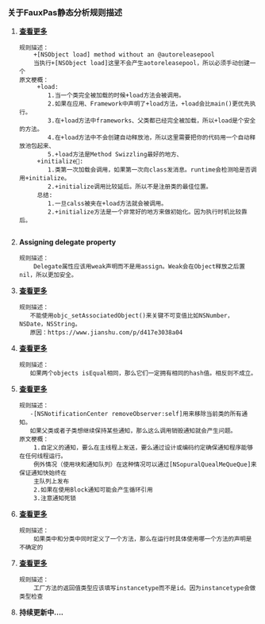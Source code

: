### 关于FauxPas静态分析规则描述
1. **[查看更多](http://www.mikeash.com/pyblog/friday-qa-2009-05-22-objective-c-class-loading-and-initialization.html)**
  
 	```
 	规则描述：
	 	+[NSObject load] method without an @autoreleasepool
 	 	当执行+[NSObject load]这里不会产生aotoreleasepool，所以必须手动创建一个
 	原文梗概：
 		 +load:
 		 	1.当一个类完全被加载的时候+load方法会被调用。
 		 	2.如果在应用、Framework中声明了+load方法，+load会比main()更优先执行。
 		 	3.在+load方法中frameworks、父类都已经完全被加载，所以+load是个安全的方法。
 		 	4.在+load方法中不会创建自动释放池，所以这里需要把你的代码用一个自动释放池包起来、
 		 	5.+load方法是Method Swizzling最好的地方、
 		 +initialize:
 		 	1.类第一次加载会调用，如果第一次向class发消息。runtime会检测哈是否调用+initialize。
 		 	2.+initialize调用比较延后。所以不是注册类的最佳位置。
 		 总结:
 		 	1.一旦calss被夹在+load方法就会被调用。
 		 	2.+initialize方法是一个非常好的地方来做初始化。因为执行时机比较靠后。
 	 
 	```
 
2. **Assigning delegate property**
   
 	```
 	规则描述：
	 	Delegate属性应该用weak声明而不是用assign。Weak会在Object释放之后置nil，所以更加安全。	 
 	```
 	
3. **[查看更多](https://mjtsai.com/blog/2014/01/16/associated-objects-on-value-types/)**

 	 ```
 	规则描述：
	 	不能使用objc_setAssociatedObject()来关键不可变值比如NSNumber，NSDate，NSString。
	 	原因：https://www.jianshu.com/p/d417e3038a04	 
 	```
 	
4. **[查看更多](https://developer.apple.com/library/archive/documentation/General/Conceptual/DevPedia-CocoaCore/ObjectComparison.html)**

 	 ```
 	规则描述：
	 	如果两个objects isEqual相同，那么它们一定拥有相同的hash值。相反则不成立。	 
 	```
 	
5. **[查看更多](https://www.bignerdranch.com/blog/notifications-part-3-gotchas/)**

 	 ```
 	规则描述：
	 	-[NSNotificationCenter removeObserver:self]用来移除当前类的所有通知。
	 	如果父类或者子类想继续保持某些通知，那么这么调用销毁通知就会产生问题。
	原文梗概：
 		 1.自定义的通知，要么在主线程上发送，要么通过设计或编码约定确保通知程序能够在任何线程运行。
 		 例外情况（使用块和通知队列）在这种情况可以通过[NSopuralQuealMeQueQue]来保证通知快始终在
 		 主队列上发布
 		 2.如果在使用Block通知可能会产生循环引用
 		 3.注意通知死锁
 	``` 	
6. **[查看更多](https://developer.apple.com/library/archive/documentation/Cocoa/Conceptual/ProgrammingWithObjectiveC/CustomizingExistingClasses/CustomizingExistingClasses.html)**

 	```
 	规则描述：
	 	如果类中和分类中同时定义了一个方法，那么在运行时具体使用哪一个方法的声明是不确定的
 	``` 	
 	
7. **[查看更多](https://stackoverflow.com/questions/8972221/would-it-be-beneficial-to-begin-using-instancetype-instead-of-id)**

	```
 	规则描述：
	 	工厂方法的返回值类型应该填写instancetype而不是id。因为instancetype会做类型检查
 	``` 	
 	
8. **持续更新中....**